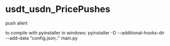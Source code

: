 # usdt_usdn_PricePushes
push allert

to compile with pyinstaller in windows:
pyinstaller -D --additional-hooks-dir <hooks dir> --add-data "config.json;." main.py
